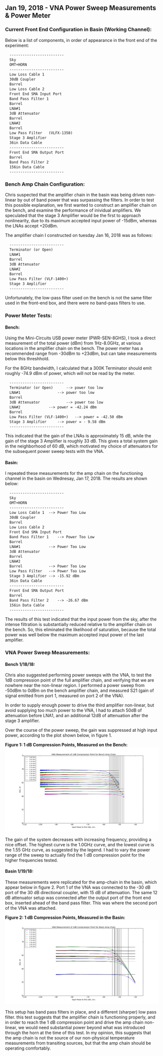 ## Jan 19, 2018 - VNA Power Sweep  Measurements & Power Meter
### Current Front End Configuration in Basin (Working Channel):

Below is a list of components, in order of appearance in the front end of the
experiment:
~~~
  -------------------------
  Sky
  OMT+HORN
  -------------------------
  Low Loss Cable 1 
  30dB Coupler
  Barrel
  Low Loss Cable 2
  Front End SMA Input Port
  Band Pass Filter 1 
  Barrel
  LNA#1 	
  3dB Attenuator
  Barrel
  LNA#2
  Barrel		
  Low Pass Filter	(VLFX-1350)
  Stage 3 Amplifier
  36in Data Cable
  -------------------------
  Front End SMA Output Port
  Barrel
  Band Pass Filter 2
  156in Data Cable
  -------------------------
~~~
### Bench Amp Chain Configuration:

Chris suspected that the amplifier chain in the basin was being driven
non-linear by out of band power that was surpassing the filters. In order to
test this possible explanation, we first wanted to construct an amplifier chain
on the bench, and examine the performance of inividual amplifiers. We speculated
that the stage 3 Amplifier would be the first to approach nonlinearity, due
to its maximum accepted input power of -15dBm, whereas the LNAs accept +20dBm.

The amplifier chain I constructed on tuesday Jan 16, 2018 was as follows:
~~~
  -------------------------
  Terminator (or Open)
  LNA#1
  Barrel
  3dB Attenuator
  LNA#2
  Barrel
  Low Pass Filter (VLF-1400+)
  Stage 3 Amplifier
  -------------------------
~~~
Unfortunately, the low-pass filter used on the bench is not the same filter used
in the front-end box, and there were no band-pass filters to use. 

### Power Meter Tests:

#### Bench:

Using the Mini-Circuits USB  power meter (PWR-SEN-8GHS), I took a direct
measurement of the total power (dBm) from 1Hz-8.0GHz, at various locations in
the amplifier chain on the bench. The power meter has a recommended range from
-30dBm to +23dBm, but can take measurements below this threshhold.

For the 8GHz bandwidth, I calculated that a 300K Terminator should emit roughly
-74.9 dBm of power, which will not be read by the meter. 
~~~
  -------------------------
  Terminator (or Open)		--> power too low
  LNA#1	       			--> power too low
  Barrel			
  3dB Attenuator			--> power too low
  LNA#2				--> power = -42.24 dBm
  Barrel				
  Low Pass Filter (VLF-1400+)	--> power = -42.50 dBm
  Stage 3 Amplifier		--> power = - 9.58 dBm
  -------------------------
~~~
This indicated that the gain of the LNAs is approximately 15 dB, while the gain
of the stage 3 Amplifier is roughly 33 dB. This gives a total system gain in the
neighborhood of 60 dB, which motivated my choice of attenuators for the
subsequent power sweep tests with the VNA.

#### Basin:

I repeated these measurements for the amp chain on the functioning channel in
the basin on Wednesay, Jan 17, 2018. The results are shown below:
~~~
  -------------------------
  Sky
  OMT+HORN
  -------------------------
  Low Loss Cable 1 	--> Power Too Low
  30dB Coupler
  Barrel
  Low Loss Cable 2
  Front End SMA Input Port
  Band Pass Filter 1 	--> Power Too Low
  Barrel
  LNA#1 			--> Power Too Low
  3dB Attenuator
  Barrel
  LNA#2
  Barrel			--> Power Too Low
  Low Pass Filter	--> Power Too Low
  Stage 3 Amplifier	--> -15.92 dBm
  36in Data Cable
  -------------------------
  Front End SMA Output Port
  Barrel
  Band Pass Filter 2	--> -26.67 dBm
  156in Data Cable
  -------------------------
~~~
The results of this test indicated that the input power from the sky, after the
intense filtration is substantially reduced relative to the amplifier chain on
the bench. So, this eliminated the likelihood of saturation, because the total
power was well below the maximum accepted input power of the last amplifier.

### VNA Power Sweep Measurements:

#### Bench 1/18/18:
Chris also suggested performing power sweeps with the VNA, to test the 1dB
compression point of the full amplifier chain, and verifying that we are nowhere
near the non-linear region. I performed a power sweep from -50dBm to 0dBm on the
bench amplifier chain, and measured S21 (gain of signal emitted from port 1,
measured on port 2 of the VNA).

In order to supply enough power to drive the third amplifier non-linear, but
avoid supplying too much power to the VNA, I had to attach 50dB of attenuation
before LNA1, and an additional 12dB of attenuation after the stage 3 amplifier.

Over the course of the power sweep, the gain was suppressed at high input power,
according to the plot shown below, in figure 1.

**Figure 1: 1 dB Compression Points, Measured on the Bench:**
![bench](1dBCompPoints.png)

The gain of the system decreases with increasing frequency, providing a nice
offset. The highest curve is the 1.0GHz curve, and the lowest curve is the 1.55
GHz curve, as suggested by the legend. I had to vary the power range of the
sweep to actually find the 1 dB compression point for the higher frequencies
tested.

#### Basin 1/19/18:

These measurements were replicated for the amp-chain in the basin, which appear
below in figure 2. Port 1 of the VNA was connected to the -30 dB port of the 30
dB directional coupler, with 15 dB of attenuation. The same 12 dB attenuator
setup was connected after the output port of the front end box, inserted ahead
of the band pass filter. This was where the second port of the VNA was
attached. 

**Figure 2: 1 dB Compression Points, Measured in the Basin:**
![basin](1dBCompPointsBasin.png)

This setup has band pass filters in place, and a different (sharper) low pass
filter. this test suggests that the amplifier chain is functioning properly, and
in order to reach the 1 dB compression point and drive the amp chain non-linear,
we would need substantial power beyond what was introduced through the horn at
the time of this test. In my opinion, this suggests that the amp chain is not
the source of our non-physical temperature measurements from transiting sources,
but that the amp chain should be operating comfortably.
